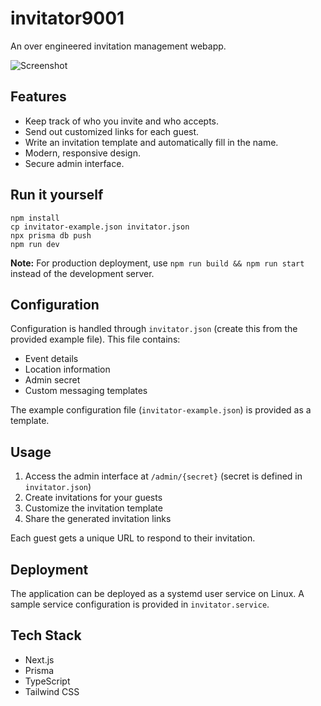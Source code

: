 # invitator9001

An over engineered invitation management webapp.

![Screenshot](screenshot.png)

## Features
- Keep track of who you invite and who accepts.
- Send out customized links for each guest.
- Write an invitation template and automatically fill in the name.
- Modern, responsive design.
- Secure admin interface.

## Run it yourself
```
npm install
cp invitator-example.json invitator.json
npx prisma db push
npm run dev
```

**Note:** For production deployment, use `npm run build && npm run start` instead of the development server.

## Configuration

Configuration is handled through `invitator.json` (create this from the provided example file). This file contains:
- Event details
- Location information
- Admin secret
- Custom messaging templates

The example configuration file (`invitator-example.json`) is provided as a template.

## Usage

1. Access the admin interface at `/admin/{secret}` (secret is defined in `invitator.json`)
2. Create invitations for your guests
3. Customize the invitation template
4. Share the generated invitation links

Each guest gets a unique URL to respond to their invitation.

## Deployment

The application can be deployed as a systemd user service on Linux. A sample service configuration is provided in `invitator.service`.

## Tech Stack
- Next.js
- Prisma
- TypeScript
- Tailwind CSS